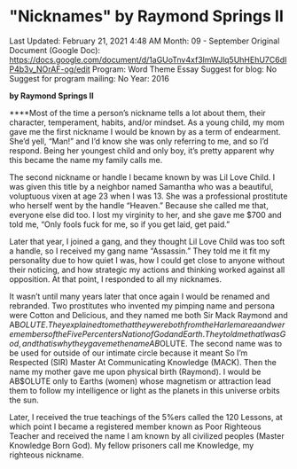 # "Nicknames" by Raymond Springs II

Last Updated: February 21, 2021 4:48 AM
Month: 09 - September
Original Document (Google Doc): https://docs.google.com/document/d/1aGUoTnv4xf3lmWJlq5UhHEhU7C6dIP4b3v_NOrAF-og/edit
Program: Word Theme Essay
Suggest for blog: No
Suggest for program mailing: No
Year: 2016

**by Raymond Springs II**

****Most of the time a person’s nickname tells a lot about them, their character, temperament, habits, and/or mindset. As a young child, my mom gave me the first nickname I would be known by as a term of endearment. She’d yell, “Man!” and I’d know she was only referring to me, and so I’d respond. Being her youngest child and only boy, it’s pretty apparent why this became the name my family calls me.

The second nickname or handle I became known by was Lil Love Child. I was given this title by a neighbor named Samantha who was a beautiful, voluptuous vixen at age 23 when I was 13. She was a professional prostitute who herself went by the handle “Heaven.” Because she called me that, everyone else did too. I lost my virginity to her, and she gave me $700 and told me, “Only fools fuck for me, so if you get laid, get paid.”

Later that year, I joined a gang, and they thought Lil Love Child was too soft a handle, so I received my gang name “Assassin.” They told me it fit my personality due to how quiet I was, how I could get close to anyone without their noticing, and how strategic my actions and thinking worked against all opposition. At that point, I responded to all my nicknames.

It wasn’t until many years later that once again I would be renamed and rebranded. Two prostitutes who invented my pimping name and persona were Cotton and Delicious, and they named me both Sir Mack Raymond and AB$OLUTE. They explained to me that they were both from the Harlem area and were members of the Five Percenters Nation of God and Earth. They told me that I was God, and that is why they gave me the name AB$OLUTE. The second name was to be used for outside of our intimate circle because it meant So I’m Respected (SIR) Master At Communicating Knowledge (MACK). Then the name my mother gave me upon physical birth (Raymond). I would be AB$OLUTE only to Earths (women) whose magnetism or attraction lead them to follow my intelligence or light as the planets in this universe orbits the sun.

Later, I received the true teachings of the 5%ers called the 120 Lessons, at which point I became a registered member known as Poor Righteous Teacher and received the name I am known by all civilized peoples (Master Knowledge Born God). My fellow prisoners call me Knowledge, my righteous nickname.